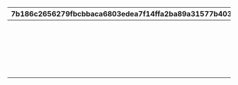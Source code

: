 |7b186c2656279fbcbbaca6803edea7f14ffa2ba89a31577b403faaf0f9fcc120|a8f26f8b96d18be39567638d25a0ba5f77d7841d6009035ff6be17bc4d708988|6fe223cfd8df9468634db377c4f2396ac38f6575e91b797cc5cf83ed52ad2749|696d9406273a1bf1cc9346278c630a6caf525f742e17b1f2bfd2d55f139e29cf|189d37899ec14270b4a8160daff9e2fefb374dc839dc752ed87af02f9579c8cf|e45d5df92d3433c9b927d52bf098f31c19df1cbbf8abe0602d0bb948f05879b7|
| --- | --- | --- | --- | --- | --- |
||vo_cmn_180811_mypage_004|180701|vo_cmn_180711_mypage_001|||
||vo_cmn_180811_mypage_004|180801|vo_cmn_180811_mypage_001|vo_cmn_180811_mypage_007||
||vo_cmn_180911_mypage_004|180901|vo_cmn_180911_mypage_001|||
||vo_cmn_181011_mypage_004|181001|vo_cmn_181011_mypage_001|||
||vo_cmn_181111_mypage_004|181101|vo_cmn_181111_mypage_001|||